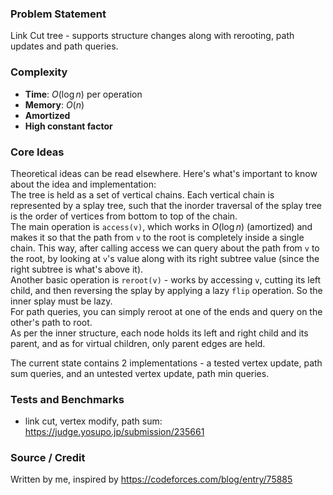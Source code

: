 ### Problem Statement
Link Cut tree - supports structure changes along with rerooting, path updates and path queries.

### Complexity
- **Time**: $O(\log n)$ per operation
- **Memory**: $O(n)$
- **Amortized**
- **High constant factor**

### Core Ideas
Theoretical ideas can be read elsewhere. Here's what's important to know about the idea and implementation:<br>
The tree is held as a set of vertical chains. Each vertical chain is represented by a splay tree, such that the inorder traversal of the splay tree is the order of vertices from bottom to top of the chain.<br>
The main operation is `access(v)`, which works in $O(\log n)$ (amortized) and makes it so that the path from `v` to the root is completely inside a single chain. This way, after calling access we can query about the path from `v` to the root, by looking at `v`'s value along with its right subtree value (since the right subtree is what's above it).<br>
Another basic operation is `reroot(v)` - works by accessing `v`, cutting its left child, and then reversing the splay by applying a lazy `flip` operation. So the inner splay must be lazy.<br>
For path queries, you can simply reroot at one of the ends and query on the other's path to root.<br>
As per the inner structure, each node holds its left and right child and its parent, and as for virtual children, only parent edges are held.

The current state contains 2 implementations - a tested vertex update, path sum queries, and an untested vertex update, path min queries.

### Tests and Benchmarks
- link cut, vertex modify, path sum: https://judge.yosupo.jp/submission/235661

### Source / Credit
Written by me, inspired by https://codeforces.com/blog/entry/75885